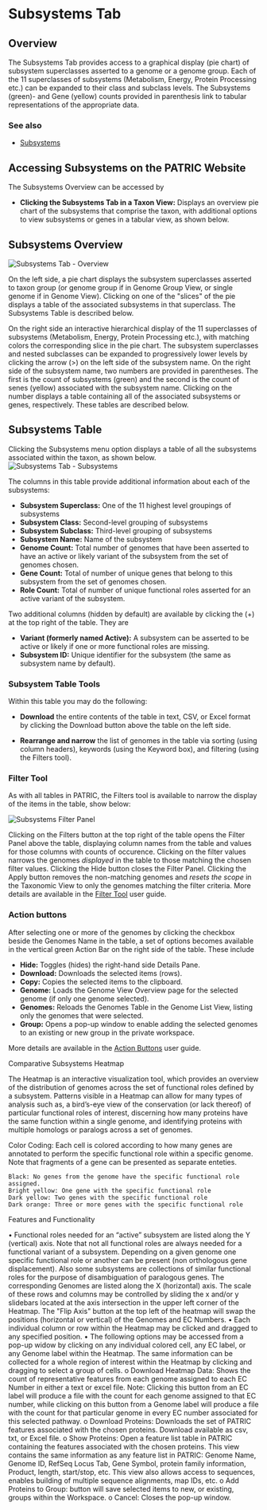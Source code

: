 # Subsystems Tab

## Overview
The Subsystems Tab provides access to a graphical display (pie chart) of subsystem superclasses asserted to a genome or a genome group. Each of the 11 superclasses of subsystems (Metabolism, Energy, Protein Processing etc.) can be expanded to their class and subclass levels. The Subsystems (green)- and Gene (yellow) counts provided in parenthesis link to tabular representations of the appropriate data.  

### See also
  * [Subsystems](../organisms_taxon/subsystems.html)

## Accessing Subsystems on the PATRIC Website
The Subsystems Overview can be accessed by

* **Clicking the Subsystems Tab in a Taxon View:** Displays an overview pie chart of the subsystems that comprise the taxon, with additional options to view subsystems or genes in a tabular view, as shown below.

## Subsystems Overview
![Subsystems Tab - Overview](../images/subsystems_tab_overview.png)

On the left side, a pie chart displays the subsystem superclasses asserted to taxon group (or genome group if in Genome Group View, or single genome if in Genome View). Clicking on one of the "slices" of the pie displays a table of the associated subsystems in that superclass. The Subsystems Table is described below. 

On the right side an interactive hierarchical display of the 11 superclasses of subsystems (Metabolism, Energy, Protein Processing etc.), with matching colors the corresponding slice in the pie chart. The subsystem superclasses and nested subclasses can be expanded to progressively lower levels by clicking the arrow (>) on the left side of the subsystem name. On the right side of the subsystem name, two numbers are provided in parentheses.  The first is the count of subsystems (green) and the second is the count of senes (yellow) associated with the subsystem name. Clicking on the number displays a table containing all of the associated subsystems or genes, respectively.  These tables are described below.  

## Subsystems Table
Clicking the Subsystems menu option displays a table of all the subsystems associated within the taxon, as shown below.  
![Subsystems Tab - Subsystems](../images/subsystems_tab_subsystems.png)

The columns in this table provide additional information about each of the subsystems:

* **Subsystem Superclass:** One of the 11 highest level groupings of subsystems
* **Subsystem Class:** Second-level grouping of subsystems
* **Subsystem Subclass:** Third-level grouping of subsystems
* **Subsystem Name:** Name of the subsystem 
* **Genome Count:** Total number of genomes that have been asserted to have an active or likely variant of the subsystem from the set of genomes chosen.
* **Gene Count:** Total of number of unique genes that belong to this subsystem from the set of genomes chosen.
* **Role Count:** Total of number of unique functional roles asserted for an active variant of the subsystem.

Two additional columns (hidden by default) are available by clicking the (+) at the top right of the table.  They are 
* **Variant (formerly named Active):** A subsystem can be asserted to be active or likely if one or more functional roles are missing.
* **Subsystem ID:** Unique identifier for the subsystem (the same as subsystem name by default).	

### Subsystem Table Tools
Within this table you may do the following:

* **Download** the entire contents of the table in text, CSV, or Excel format by clicking the Download button above the table on the left side.

* **Rearrange and narrow** the list of genomes in the table via sorting (using column headers), keywords (using the Keyword box), and filtering (using the Filters tool).

### Filter Tool

As with all tables in PATRIC, the Filters tool is available to narrow the display of the items in the table, show below:
  
![Subsystems Filter Panel](../images/subsystems_filter_panel.png)

Clicking on the Filters button at the top right of the table opens the Filter Panel above the table, displaying column names from the table and values for those columns with counts of occurence.  Clicking on the filter values narrows the genomes *displayed* in the table to those matching the chosen filter values.  Clicking the Hide button closes the Filter Panel.  Clicking the Apply button removes the non-matching genomes and *resets the scope* in the Taxonomic View to only the genomes matching the filter criteria. More details are available in the [Filter Tool](../other/filter_tool.html) user guide.

### Action buttons

After selecting one or more of the genomes by clicking the checkbox beside the Genomes Name in the table, a set of options becomes available in the vertical green Action Bar on the right side of the table.  These include

* **Hide:** Toggles (hides) the right-hand side Details Pane.
* **Download:**  Downloads the selected items (rows).
* **Copy:** Copies the selected items to the clipboard.
* **Genome:** Loads the Genome View Overview page for the selected genome (if only one genome selected).
* **Genomes:** Reloads the Genomes Table in the Genome List View, listing only the genomes that were selected.
* **Group:** Opens a pop-up window to enable adding the selected genomes to an existing or new group in the private workspace.

More details are available in the [Action Buttons](../other/action_buttons.html) user guide.


Comparative Subsystems Heatmap

The Heatmap is an interactive visualization tool, which provides an overview of the distribution of genomes across the set of functional roles defined by a subsystem. Patterns visible in a Heatmap can allow for many types of analysis such as, a bird’s-eye view of the conservation (or lack thereof) of particular functional roles of interest, discerning how many proteins have the same function within a single genome, and identifying proteins with multiple homologs or paralogs across a set of genomes.

Color Coding: Each cell is colored according to how many genes are annotated to perform the specific functional role within a specific genome. Note that fragments of a gene can be presented as separate enteties.

    Black: No genes from the genome have the specific functional role assigned.
    Bright yellow: One gene with the specific functional role
    Dark yellow: Two genes with the specific functional role
    Dark orange: Three or more genes with the specific functional role

Features and Functionality

•	Functional roles needed for an “active” subsystem are listed along the Y (vertical) axis. Note that not all functional roles are always needed for a functional variant of a subsystem. Depending on a given genome one specific functional role or another can be present (non orthologous gene displacement). Also some subsystems are collections of similar functional roles for the purpose of disambiguation of paralogous genes. 
The corresponding Genomes are listed along the X (horizontal) axis. The scale of these rows and columns may be controlled by sliding the x and/or y slidebars located at the axis intersection in the upper left corner of the Heatmap. The "Flip Axis" button at the top left of the heatmap will swap the positions (horizontal or vertical) of the Genomes and EC Numbers.
•	Each individual column or row within the Heatmap may be clicked and dragged to any specified position.
•	The following options may be accessed from a pop-up widow by clicking on any individual colored cell, any EC label, or any Genome label within the Heatmap. The same information can be collected for a whole region of interest within the Heatmap by clicking and dragging to select a group of cells.
o	Download Heatmap Data: Shows the count of representative features from each genome assigned to each EC Number in either a text or excel file. Note: Clicking this button from an EC label will produce a file with the count for each genome assigned to that EC number, while clicking on this button from a Genome label will produce a file with the count for that particular genome in every EC number associated for this selected pathway.
o	Download Proteins: Downloads the set of PATRIC features associated with the chosen proteins. Download available as csv, txt, or Excel file.
o	Show Proteins: Open a feature list table in PATRIC containing the features associated with the chosen proteins. This view contains the same information as any feature list in PATRIC: Genome Name, Genome ID, RefSeq Locus Tab, Gene Symbol, protein family information, Product, length, start/stop, etc. This view also allows access to sequences, enables building of multiple sequence alignments, map IDs, etc.
o	Add Proteins to Group: button will save selected items to new, or existing, groups within the Workspace.
o	Cancel: Closes the pop-up window.

